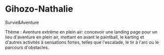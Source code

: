 # Gihozo-Nathalie
Survie&Aventure

Thème : 
Aventure extrême en plein air: concevoir une landing page pour un lieu d'aventure en plein air, mettant en avant le paintball, le karting et d'autres activités à sensations fortes, telles que l'escalade, le tir à l'arc ou le parcours d'obstacles.
